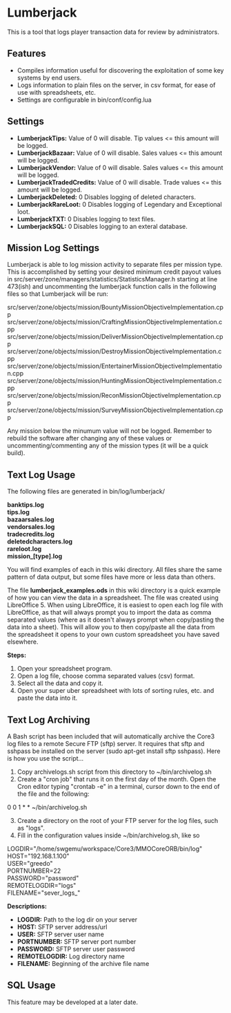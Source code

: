 # Lumberjack
This is a tool that logs player transaction data for review by administrators. 

## Features
- Compiles information useful for discovering the exploitation of some key systems by end users.
- Logs information to plain files on the server, in csv format, for ease of use with spreadsheets, etc.
- Settings are configurable in bin/conf/config.lua

## Settings
- **LumberjackTips:** Value of 0 will disable. Tip values <= this amount will be logged.
- **LumberjackBazaar:** Value of 0 will disable. Sales values <= this amount will be logged.
- **LumberjackVendor:** Value of 0 will disable. Sales values <= this amount will be logged.
- **LumberjackTradedCredits:** Value of 0 will disable. Trade values <= this amount will be logged.
- **LumberjackDeleted:** 0 Disables logging of deleted characters.
- **LumberjackRareLoot:** 0 Disables logging of Legendary and Exceptional loot.
- **LumberjackTXT:** 0 Disables logging to text files.
- **LumberjackSQL:** 0 Disables logging to an exteral database.

## Mission Log Settings
Lumberjack is able to log mission activity to separate files per mission type. This is accomplished by setting your desired minimum credit payout values in src/server/zone/managers/statistics/StatisticsManager.h starting at line 473(ish) and uncommenting the lumberjack function calls in the following files so that Lumberjack will be run:  

src/server/zone/objects/mission/BountyMissionObjectiveImplementation.cpp  
src/server/zone/objects/mission/CraftingMissionObjectiveImplementation.cpp  
src/server/zone/objects/mission/DeliverMissionObjectiveImplementation.cpp  
src/server/zone/objects/mission/DestroyMissionObjectiveImplementation.cpp  
src/server/zone/objects/mission/EntertainerMissionObjectiveImplementation.cpp  
src/server/zone/objects/mission/HuntingMissionObjectiveImplementation.cpp  
src/server/zone/objects/mission/ReconMissionObjectiveImplementation.cpp  
src/server/zone/objects/mission/SurveyMissionObjectiveImplementation.cpp  

Any mission below the minumum value will not be logged. Remember to rebuild the software after changing any of these values or uncommenting/commenting any of the mission types (it will be a quick build).

## Text Log Usage
The following files are generated in bin/log/lumberjack/  

**banktips.log  
tips.log  
bazaarsales.log  
vendorsales.log  
tradecredits.log  
deletedcharacters.log  
rareloot.log  
mission_[type].log**  

You will find examples of each in this wiki directory. All files share the same pattern of data output, but some files have more or less data than others.  

The file **lumberjack_examples.ods** in this wiki directory is a quick example of how you can view the data in a spreadsheet. The file was created using LibreOffice 5. When using LibreOffice, it is easiest to open each log file with LibreOffice, as that will always prompt you to import the data as comma separated values (where as it doesn't always prompt when copy/pasting the data into a sheet). This will allow you to then copy/paste all the data from the spreadsheet it opens to your own custom spreadsheet you have saved elsewhere.  

**Steps:**
  
1. Open your spreadsheet program.  
2. Open a log file, choose comma separated values (csv) format.  
3. Select all the data and copy it.  
4. Open your super uber spreadsheet with lots of sorting rules, etc. and paste the data into it.  

## Text Log Archiving
A Bash script has been included that will automatically archive the Core3 log files to a remote Secure FTP (sftp) server. It requires that sftp and sshpass be installed on the server (sudo apt-get install sftp sshpass). Here is how you use the script...

1. Copy archivelogs.sh script from this directory to ~/bin/archivelog.sh
2. Create a "cron job" that runs it on the first day of the month. Open the Cron editor typing "crontab -e" in a terminal, cursor down to the end of the file and the following:  

0 0 1 * * ~/bin/archivelog.sh  

3. Create a directory on the root of your FTP server for the log files, such as "logs".
4. Fill in the configuration values inside ~/bin/archivelog.sh, like so

LOGDIR="/home/swgemu/workspace/Core3/MMOCoreORB/bin/log"  
HOST="192.168.1.100"  
USER="greedo"  
PORTNUMBER=22  
PASSWORD="password"  
REMOTELOGDIR="logs"  
FILENAME="sever_logs_"  

**Descriptions:**

- **LOGDIR:** Path to the log dir on your server 
- **HOST:** SFTP server address/url
- **USER:** SFTP server user name
- **PORTNUMBER:** SFTP server port number  
- **PASSWORD:** SFTP server user password 
- **REMOTELOGDIR:** Log directory name  
- **FILENAME:** Beginning of the archive file name   

## SQL Usage
This feature may be developed at a later date.
